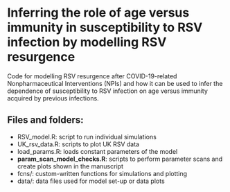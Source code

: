 # Inferring the role of age versus immunity in susceptibility to RSV infection by modelling RSV resurgence

Code for modelling RSV resurgence after COVID-19-related Nonpharmaceutical Interventions (NPIs) and how it can be used to infer the dependence of susceptibility to RSV infection on age versus immunity acquired by previous infections.

## Files and folders:

-  RSV_model.R: script to run individual simulations
-  UK_rsv_data.R: scripts to plot UK RSV data
-  load_params.R: loads constant parameters of the model
-  **param_scan_model_checks.R**: scripts to perform parameter scans and create plots shown in the manuscript
-  fcns/: custom-written functions for simulations and plotting
-  data/: data files used for model set-up or data plots
